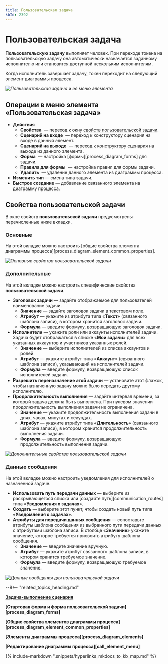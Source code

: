 ```yaml
---
title: Пользовательская задача
kbId: 2392
---
```


# Пользовательская задача

**Пользовательскую задачу** выполняет человек. При переходе токена на пользовательскую задачу она автоматически назначается заданному исполнителю или становится доступной нескольким исполнителям.

Когда исполнитель завершает задачу, токен переходит на следующий элемент диаграммы процесса.

_![Пользовательская задача и её меню элемента](https://kb.comindware.ru/assets/user_task.png)_

## Операции в меню элемента «Пользовательская задача»

- **Действия**
    - **Свойства** *‌* — переход к окну [свойств пользовательской задачи](#mcetoc_1h289ssrq1).
    - **Сценарий на входе** *‌* — переход к конструктору сценария на входе в данный элемент.
    - **Сценарий на выходе** *‌* — переход к конструктору сценария на выходе из данного элемента.
    - **Форма** *‌* — настройка [формы][process_diagram_forms] для задачи.
    - **Правила для формы** *‌* — настройка правил для формы задачи.
    - **Удалить** *‌* — удаление данного элемента из диаграммы процесса.
- **Изменить тип** — смена типа задачи.
- **Быстрое создание** — добавление связанного элемента на диаграмму процесса.

## Свойства пользовательской задачи

В окне свойств **пользовательской задачи** предусмотрены перечисленные ниже вкладки.

### Основные

На этой вкладке можно настроить [общие свойства элемента диаграммы процесса][process_diagram_element_common_properties].

_![Основные свойства пользовательской задачи](https://kb.comindware.ru/assets/user_task_general_properties.png)_

### Дополнительные

На этой вкладке можно настроить специфические свойства **пользовательской задачи**.

- **Заголовок задачи** — задайте отображаемое для пользователей наименование задачи.
    - **Значение** — задайте заголовок задачи в текстовом поле.
    - **Атрибут** — укажите из атрибута типа «**Текст**» (связанного шаблона записи), в котором хранится заголовок задачи.
    - **Формула** — введите формулу, возвращающую заголовок задачи.
- **Исполнители** — укажите роли или аккаунты исполнителей задачи. Задача будет отображаться в списке «**Мои задачи**» для всех указанных аккаунтов и участников указанных ролей.
    - **Значение** — выберите исполнителей из списка аккаунтов и ролей.
    - **Атрибут** — укажите атрибут типа «**Аккаунт**» (связанного шаблона записи), указывающий на исполнителей задачи.
    - **Формула** — введите формулу, возвращающую список исполнителей задачи.
- **Разрешить переназначение этой задачи** — установите этот флажок, чтобы назначенную задачу можно было передать другому исполнителю.
- **Продолжительность выполнения** — задайте интервал времени, за который задача должна быть выполнена. При нулевом значении продолжительность выполнения задачи не ограничена.
    - **Значение** — укажите продолжительность выполнения задачи в днях, часах, минутах и секундах.
    - **Атрибут** — укажите атрибут типа «**Длительность**» (связанного шаблона записи), в котором хранится продолжительность выполнения задачи.
    - **Формула** — введите формулу, возвращающую продолжительность выполнения задачи.

_![Дополнительные свойства пользовательской задачи](https://kb.comindware.ru/assets/user_task_advanced_propertes.png)_

### Данные сообщения

На этой вкладке можно настроить уведомления для исполнителей о назначенной задаче.

- **Использовать путь передачи данных** — выберите из раскрывающегося списка или [создайте путь][communication_routes] типа «**Уведомления о задачах**».
- **Создать** — выберите этот пункт, чтобы создать новый путь типа «**Уведомления о задачах**».
- **Атрибуты для передачи данных сообщения** — сопоставьте атрибуты шаблона сообщения из выбранного пути передачи данных с атрибутами шаблона записи. В столбце «**Значение**» укажите значение, которое требуется присвоить атрибуту шаблона сообщения.
    - **Значение** — введите значение вручную.
    - **Атрибут** — укажите атрибут связанного шаблона записи, в котором хранится требуемое значение.
    - **Формула** — введите формулу, возвращающую требуемое значение.

_![Данные сообщения для пользовательской задачи](https://kb.comindware.ru/assets/message_data.png)_

--8<-- "related_topics_heading.md"

**[Задача-выполнение сценария](https://kb.comindware.ru/article.php?id=2388)**

**[Стартовая форма и форма пользовательской задачи][process_diagram_forms]**

**[Общие свойства элементов диаграммы процесса][process_diagram_element_common_properties]**

**[Элементы диаграммы процесса][process_diagram_elements]**

**[Редактирование диаграммы процесса][call_element_menu]**

{% include-markdown ".snippets/hyperlinks_mkdocs_to_kb_map.md" %}
